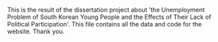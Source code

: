 This is the result of the dissertation project about 'the Unemployment Problem of South Korean Young People and the Effects of Their Lack of Political Participation'. This file contains all the data and code for the website. Thank you.


